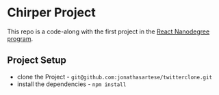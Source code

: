 # Chirper Project

This repo is a code-along with the first project in the [React Nanodegree program](https://www.udacity.com/course/react-nanodegree--nd019).


## Project Setup

* clone the Project - `git@github.com:jonathasartese/twitterclone.git`
* install the dependencies - `npm install`

